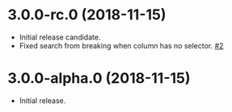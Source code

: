 # 3.0.0-rc.0 (2018-11-15)

- Initial release candidate.
- Fixed search from breaking when column has no selector. [#2](https://github.com/blackbaud/skyux-list-builder-common/pull/2)

# 3.0.0-alpha.0 (2018-11-15)

- Initial release.
